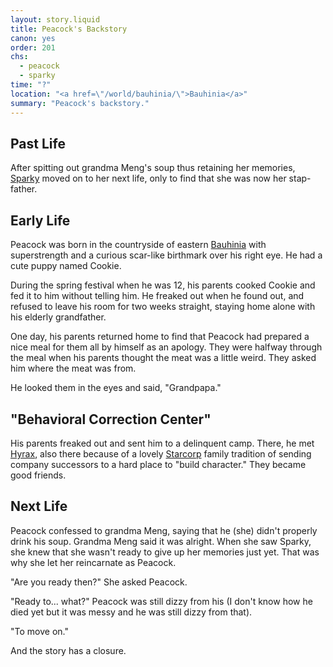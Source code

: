 ```yaml
---
layout: story.liquid
title: Peacock's Backstory
canon: yes
order: 201
chs:
  - peacock
  - sparky
time: "?"
location: "<a href=\"/world/bauhinia/\">Bauhinia</a>"
summary: "Peacock's backstory."
---
```


## Past Life

After spitting out grandma Meng's soup thus retaining her memories, [Sparky](../sparky/) moved on to her next life, only to find that she was now her stap-father.

## Early Life

Peacock was born in the countryside of eastern [Bauhinia](/world/bauhinia/) with superstrength and a curious scar-like birthmark over his right eye. He had a cute puppy named Cookie.

During the spring festival when he was 12, his parents cooked Cookie and fed it to him without telling him. He freaked out when he found out, and refused to leave his room for two weeks straight, staying home alone with his elderly grandfather.

One day, his parents returned home to find that Peacock had prepared a nice meal for them all by himself as an apology. They were halfway through the meal when his parents thought the meat was a little weird. They asked him where the meat was from.

He looked them in the eyes and said, "Grandpapa."

## "Behavioral Correction Center"

His parents freaked out and sent him to a delinquent camp. There, he met [Hyrax](/characters/minor#hyrax/), also there because of a lovely [Starcorp](/world/bauhinia/starcorp/) family tradition of sending company successors to a hard place to "build character." They became good friends.

## Next Life

Peacock confessed to grandma Meng, saying that he (she) didn't properly drink his soup. Grandma Meng said it was alright. When she saw Sparky, she knew that she wasn't ready to give up her memories just yet. That was why she let her reincarnate as Peacock.

"Are you ready then?" She asked Peacock.

"Ready to... what?" Peacock was still dizzy from his (I don't know how he died yet but it was messy and he was still dizzy from that).

"To move on."

And the story has a closure.
